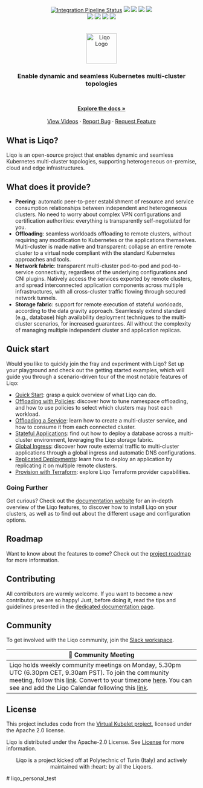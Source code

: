 <!-- markdownlint-disable first-line-h1 -->
<p align="center">
  <a href="https://github.com/liqotech/liqo/actions/workflows/codeql.yml"><img src="https://github.com/liqotech/liqo/actions/workflows/codeql.yml/badge.svg" alt="Integration Pipeline Status"></a>
  <a href="https://goreportcard.com/report/github.com/liqotech/liqo"><img src=https://goreportcard.com/badge/github.com/liqotech/liqo></a>
  <a href="https://docs.liqo.io/en/stable" alt="Liqo's Documentation"><img src="https://readthedocs.org/projects/liqo/badge/"></a>
  <a href="https://liqo-io.slack.com/join/shared_invite/zt-h20212gg-g24YvN6MKiD9bacFeqZttQ"><img src=https://img.shields.io/badge/slack-liqo.io-blueviolet?logo=slack></a>
  <a href="https://twitter.com/liqo_io"><img src=https://img.shields.io/twitter/follow/liqo_io?style=flat&color=ff69b4&logo=twitter></a>

  <br />
  <a href="https://docs.liqo.io/en/stable/installation/?provider=GKE"><img src=https://img.shields.io/badge/Google%20GKE-supported-green></a>
  <a href="https://docs.liqo.io/en/stable/installation/?provider=AKS" ><img src=https://img.shields.io/badge/Azure%20AKS-supported-green></a>
  <a href="https://docs.liqo.io/en/stable/installation/?provider=EKS"><img src=https://img.shields.io/badge/Amazon%20EKS-supported-green></a>
  <a href="https://docs.liqo.io/en/stable/installation/?provider=OpenShift%20Container%20Platform%20(OCP)"><img src=https://img.shields.io/badge/Openshift-supported-green></a>
  <br />
  <br />
  <br />

  <a href="https://github.com/liqotech/liqo">
    <img alt="Liqo Logo" src="docs/_static/images/common/liqo-logo-blue.svg" height="80">
  </a>
  <br />

  <h3 align="center">Enable dynamic and seamless Kubernetes multi-cluster topologies</h3>
  <br />
</p>

<p align="center">
    <a href="https://docs.liqo.io/"><strong>Explore the docs »</strong></a>
    <br />
    <br />
    <a href="https://www.youtube.com/channel/UCYbWJMfwy3P6xT4JI_K84xw">View Videos</a>
    ·
    <a href="https://github.com/liqotech/liqo/issues/new?assignees=&labels=&template=bug_report.md&title=">Report Bug</a>
    ·
    <a href="https://github.com/liqotech/liqo/issues/new?assignees=&labels=enhancement&template=feature_request.md&title=%5BFeature%5D">Request Feature</a>
</p>

## What is Liqo?

Liqo is an open-source project that enables dynamic and seamless Kubernetes multi-cluster topologies, supporting heterogeneous on-premise, cloud and edge infrastructures.

## What does it provide?

* **Peering**: automatic peer-to-peer establishment of resource and service consumption relationships between independent and heterogeneous clusters.
  No need to worry about complex VPN configurations and certification authorities: everything is transparently self-negotiated for you.
* **Offloading**: seamless workloads offloading to remote clusters, without requiring any modification to Kubernetes or the applications themselves.
  Multi-cluster is made native and transparent: collapse an entire remote cluster to a virtual node compliant with the standard Kubernetes approaches and tools.
* **Network fabric**: transparent multi-cluster pod-to-pod and pod-to-service connectivity, regardless of the underlying configurations and CNI plugins.
  Natively access the services exported by remote clusters, and spread interconnected application components across multiple infrastructures, with all cross-cluster traffic flowing through secured network tunnels.
* **Storage fabric**: support for remote execution of stateful workloads, according to the data gravity approach.
  Seamlessly extend standard (e.g., database) high availability deployment techniques to the multi-cluster scenarios, for increased guarantees.
  All without the complexity of managing multiple independent cluster and application replicas.

## Quick start

Would you like to quickly join the fray and experiment with Liqo?
Set up your playground and check out the getting started examples, which will guide you through a scenario-driven tour of the most notable features of Liqo:

* [Quick Start](https://docs.liqo.io/en/stable/examples/quick-start.html): grasp a quick overview of what Liqo can do.
* [Offloading with Policies](https://docs.liqo.io/en/stable/examples/offloading-with-policies.html): discover how to tune namespace offloading, and how to use policies to select which clusters may host each workload.
* [Offloading a Service](https://docs.liqo.io/en/stable/examples/service-offloading.html): learn how to create a multi-cluster service, and how to consume it from each connected cluster.
* [Stateful Applications](https://docs.liqo.io/en/stable/examples/stateful-applications.html): find out how to deploy a database across a multi-cluster environment, leveraging the Liqo storage fabric.
* [Global Ingress](https://docs.liqo.io/en/stable/examples/global-ingress.html): discover how route external traffic to multi-cluster applications through a global ingress and automatic DNS configurations.
* [Replicated Deployments](https://docs.liqo.io/en/stable/examples/replicated-deployments.html): learn how to deploy an application by replicating it on multiple remote clusters.
* [Provision with Terraform](https://docs.liqo.io/en/stable/examples/provision-with-terraform.html): explore Liqo Terraform provider capabilities.

### Going Further

Got curious?
Check out the [documentation website](https://docs.liqo.io) for an in-depth overview of the Liqo features, to discover how to install Liqo on your clusters, as well as to find out about the different usage and configuration options.

## Roadmap

Want to know about the features to come? Check out the [project roadmap](ROADMAP.md) for more information.

## Contributing

All contributors are warmly welcome. If you want to become a new contributor, we are so happy! Just, before doing it, read the tips and guidelines presented in the [dedicated documentation page](https://docs.liqo.io/en/stable/contributing/contributing.html).

## Community

To get involved with the Liqo community, join the [Slack workspace](https://liqo-io.slack.com/join/shared_invite/zt-h20212gg-g24YvN6MKiD9bacFeqZttQ).

|:bell: Community Meeting|
|------------------|
|Liqo holds weekly community meetings on Monday, 5.30pm UTC (6.30pm CET, 9.30am PST). To join the community meeting, follow this [link](https://polito-it.zoom.us/j/81559017793?pwd=R0NXZUJwZXVrQUwxbWtWQ3psbEVidz09). Convert to your timezone [here](https://www.thetimezoneconverter.com/?t=17:30&tz=UTC%20%28Universal%20Time%20Coordinated%29). You can see and add the Liqo Calendar following this [link](https://calendar.google.com/calendar/embed?src=32odk41tfu77tedc48a0fcm0v4%40group.calendar.google.com&ctz=Europe%2FRome).|

## License

This project includes code from the [Virtual Kubelet project](https://github.com/virtual-kubelet/virtual-kubelet), licensed under the Apache 2.0 license.

Liqo is distributed under the Apache-2.0 License. See [License](LICENSE) for more information.

<p align="center">
Liqo is a project kicked off at Polytechnic of Turin (Italy) and actively maintained with :heart: by all the Liqoers.
</p>
#   l i q o _ p e r s o n a l _ t e s t  
 